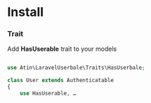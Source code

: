 # Install
### Trait
Add **HasUserable** trait to your models

```php

use Atin\LaravelUserbale\Traits\HasUserbale;

class User extends Authenticatable
{
    use HasUserable, …
```